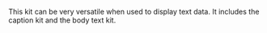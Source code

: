 This kit can be very versatile when used to display text data. It includes the caption kit and the body text kit. 
